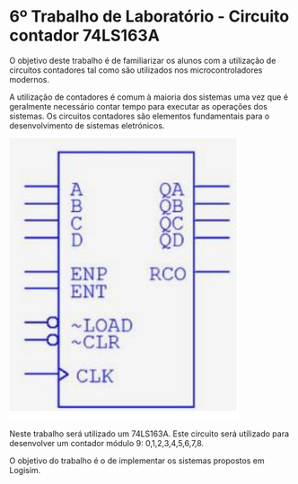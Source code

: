 # 6º Trabalho de Laboratório - Circuito contador 74LS163A

O objetivo deste trabalho é de familiarizar os alunos com a utilização de circuitos contadores tal
como são utilizados nos microcontroladores modernos. 

A utilização de contadores é comum à maioria dos sistemas uma vez que é geralmente necessário contar tempo para executar as operações dos sistemas. Os circuitos contadores são elementos fundamentais para o desenvolvimento de sistemas eletrónicos. 

![Cirtuito a usar](Capturar.png)

Neste trabalho será utilizado um 74LS163A. Este circuito será utilizado para desenvolver um contador módulo 9: 0,1,2,3,4,5,6,7,8.

O objetivo do trabalho é o de implementar os sistemas propostos em Logisim. 

